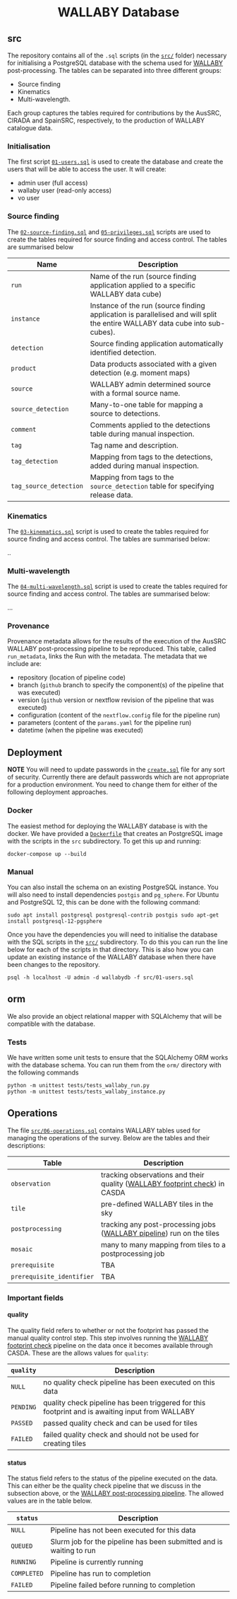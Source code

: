 <h1 align="center">WALLABY Database</h1>

<!-- TODO(austin): build an official image for the WALLABY database -->

## src

The repository contains all of the `.sql` scripts (in the [`src/`](src/) folder) necessary for initialising a PostgreSQL database with the schema used for [WALLABY](https://wallaby-survey.org/) post-processing. The tables can be separated into three different groups:

* Source finding
* Kinematics
* Multi-wavelength.

Each group captures the tables required for contributions by the AusSRC, CIRADA and SpainSRC, respectively, to the production of WALLABY catalogue data. 

### Initialisation

The first script [`01-users.sql`](src/01-users.sql) is used to create the database and create the users that will be able to access the user. It will create:

* admin user (full access)
* wallaby user (read-only access)
* vo user

### Source finding

The [`02-source-finding.sql`](src/02-source-finding.sql) and [`05-privileges.sql`](src/05-privileges.sql) scripts are used to create the tables required for source finding and access control. The tables are summarised below

| Name | Description |
|---|---|
| `run` | Name of the run (source finding application applied to a specific WALLABY data cube) |
| `instance` | Instance of the run (source finding application is parallelised and will split the entire WALLABY data cube into sub-cubes). |
| `detection` | Source finding application automatically identified detection. |
| `product` | Data products associated with a given detection (e.g. moment maps) |
| `source` | WALLABY admin determined source with a formal source name. |
| `source_detection` | Many-to-one table for mapping a source to detections. |
| `comment` | Comments applied to the detections table during manual inspection. |
| `tag` | Tag name and description. |
| `tag_detection` | Mapping from tags to the detections, added during manual inspection. |
| `tag_source_detection` | Mapping from tags to the `source_detection` table for specifying release data. |

### Kinematics

The [`03-kinematics.sql`](src/03-kinematics.sql) script is used to create the tables required for source finding and access control. The tables are summarised below: 

..

### Multi-wavelength

The [`04-multi-wavelength.sql`](src/04-multi-wavelength.sql) script is used to create the tables required for source finding and access control. The tables are summarised below: 

...

### Provenance

Provenance metadata allows for the results of the execution of the AusSRC WALLABY post-processing pipeline to be reproduced. This table, called `run_metadata`, links the Run with the metadata. The metadata that we include are:

* repository (location of pipeline code)
* branch (`github` branch to specify the component(s) of the pipeline that was executed)
* version (`github` version or nextflow revision of the pipeline that was executed)
* configuration (content of the `nextflow.config` file for the pipeline run)
* parameters (content of the `params.yaml` for the pipeline run)
* datetime (when the pipeline was executed)

## Deployment

**NOTE** You will need to update passwords in the [`create.sql`](src/create.sql) file for any sort of security. Currently there are default passwords which are not appropriate for a production environment. You need to change them for either of the following deployment approaches.

### Docker

The easiest method for deploying the WALLABY database is with the docker. We have provided a [`Dockerfile`](Dockerfile) that creates an PostgreSQL image with the scripts in the `src` subdirectory. To get this up and running:

```
docker-compose up --build
```

### Manual

You can also install the schema on an existing PostgreSQL instance. You will also need to install dependencies `postgis` and `pg_sphere`. For Ubuntu and PostgreSQL 12, this can be done with the following command:

```
sudo apt install postgresql postgresql-contrib postgis sudo apt-get install postgresql-12-pgsphere
```

Once you have the dependencies you will need to initialise the database with the SQL scripts in the [`src/`](src/) subdirectory. To do this you can run the line below for each of the scripts in that directory. This is also how you can update an existing instance of the WALLABY database when there have been changes to the repository.

```
psql -h localhost -U admin -d wallabydb -f src/01-users.sql
```

## orm

We also provide an object relational mapper with SQLAlchemy that will be compatible with the database. 

### Tests

We have written some unit tests to ensure that the SQLAlchemy ORM works with the database schema. You can run them from the `orm/` directory with the following commands

```
python -m unittest tests/tests_wallaby_run.py
python -m unittest tests/tests_wallaby_instance.py
```

## Operations

The file [`src/06-operations.sql`](src/06-operations.sql) contains WALLABY tables used for managing the operations of the survey. Below are the tables and their descriptions:

| Table | Description |
| --- | --- |
| `observation` |  tracking observations and their quality ([WALLABY footprint check](https://github.com/AusSRC/WALLABY_footprint_check)) in CASDA |
| `tile` | pre-defined WALLABY tiles in the sky |
| `postprocessing` | tracking any post-processing jobs ([WALLABY pipeline](https://github.com/AusSRC/WALLABY_pipeline)) run on the tiles | 
| `mosaic` | many to many mapping from tiles to a postprocessing job |
| `prerequisite` | TBA |
| `prerequisite_identifier` | TBA |

### Important fields

#### quality

The quality field refers to whether or not the footprint has passed the manual quality control step. This step involves running the [WALLABY footprint check](https://github.com/AusSRC/WALLABY_footprint_check) pipeline on the data once it becomes available through CASDA. These are the allows values for `quality`:

| `quality` | Description |
| --- | --- |
| `NULL` | no quality check pipeline has been executed on this data |
| `PENDING` | quality check pipeline has been triggered for this footprint and is awaiting input from WALLABY  |science team
| `PASSED` | passed quality check and can be used for tiles |
| `FAILED` | failed quality check and should not be used for creating tiles  |

#### status

The status field refers to the status of the pipeline executed on the data. This can either be the quality check pipeline that we discuss in the subsection above, or the [WALLABY post-processing pipeline](https://github.com/AusSRC/WALLABY_pipeline). The allowed values are in the table below.

| `status` | Description |
| --- | --- |
| `NULL` | Pipeline has not been executed for this data |
| `QUEUED` | Slurm job for the pipeline has been submitted and is waiting to run |
| `RUNNING` | Pipeline is currently running |
| `COMPLETED` | Pipeline has run to completion |
| `FAILED` | Pipeline failed before running to completion |
